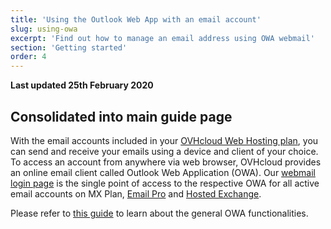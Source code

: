 ```yaml
---
title: 'Using the Outlook Web App with an email account'
slug: using-owa
excerpt: 'Find out how to manage an email address using OWA webmail'
section: 'Getting started'
order: 4
---
```


**Last updated 25th February 2020**

## Consolidated into main guide page

With the email accounts included in your [OVHcloud Web Hosting plan](https://www.ovh.co.uk/web-hosting), you can send and receive your emails using a device and client of your choice. To access an account from anywhere via web browser, OVHcloud provides an online email client called Outlook Web Application (OWA). Our [webmail login page](https://www.ovh.co.uk/mail) is the single point of access to the respective OWA for all active email accounts on MX Plan, [Email Pro](https://www.ovh.co.uk/emails/email-pro) and [Hosted Exchange](https://www.ovh.co.uk/emails/hosted-exchange).

Please refer to [this guide](https://docs.ovh.com/gb/en/microsoft-collaborative-solutions/exchange_2016_outlook_web_app_user_guide) to learn about the general OWA functionalities.